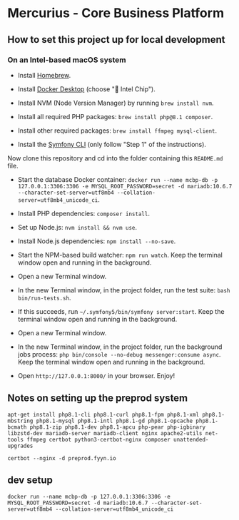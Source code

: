 # Mercurius - Core Business Platform

## How to set this project up for local development

### On an Intel-based macOS system

- Install [Homebrew](https://brew.sh/).

- Install [Docker Desktop](https://www.docker.com/products/docker-desktop) (choose " Intel Chip").

- Install NVM (Node Version Manager) by running `brew install nvm`.

- Install all required PHP packages: `brew install php@8.1 composer`.

- Install other required packages: `brew install ffmpeg mysql-client`.

- Install the [Symfony CLI](https://symfony.com/download#step-1-install-symfony-cli) (only follow "Step 1" of the instructions).

Now clone this repository and cd into the folder containing this `README.md` file.

- Start the database Docker container: `docker run --name mcbp-db -p 127.0.0.1:3306:3306 -e MYSQL_ROOT_PASSWORD=secret -d mariadb:10.6.7 --character-set-server=utf8mb4 --collation-server=utf8mb4_unicode_ci`.

- Install PHP dependencies: `composer install`.

- Set up Node.js: `nvm install && nvm use`.

- Install Node.js dependencies: `npm install --no-save`.

- Start the NPM-based build watcher: `npm run watch`. Keep the terminal window open and running in the background.

- Open a new Terminal window.

- In the new Terminal window, in the project folder, run the test suite: `bash bin/run-tests.sh`.

- If this succeeds, run `~/.symfony5/bin/symfony server:start`. Keep the terminal window open and running in the background.

- Open a new Terminal window.

- In the new Terminal window, in the project folder, run the background jobs process: `php bin/console --no-debug messenger:consume async`. Keep the terminal window open and running in the background.

- Open `http://127.0.0.1:8000/` in your browser. Enjoy!


## Notes on setting up the preprod system

    apt-get install php8.1-cli php8.1-curl php8.1-fpm php8.1-xml php8.1-mbstring php8.1-mysql php8.1-intl php8.1-gd php8.1-opcache php8.1-bcmath php8.1-zip php8.1-dev php8.1-apcu php-pear php-igbinary libzstd-dev mariadb-server mariadb-client nginx apache2-utils net-tools ffmpeg certbot python3-certbot-nginx composer unattended-upgrades

    certbot --nginx -d preprod.fyyn.io


## dev setup

    docker run --name mcbp-db -p 127.0.0.1:3306:3306 -e MYSQL_ROOT_PASSWORD=secret -d mariadb:10.6.7 --character-set-server=utf8mb4 --collation-server=utf8mb4_unicode_ci

